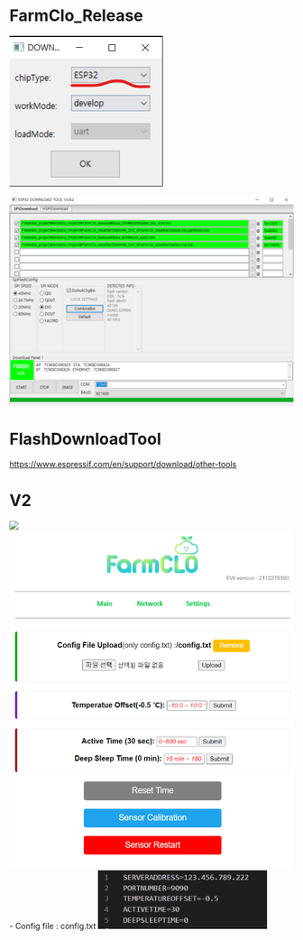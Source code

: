 # FarmClo_Release
<p><img src="https://github.com/androyoon78/FarmClo_Release/blob/main/flashdownload_start.png?raw=true" /> </p>
<p>
<img src="https://github.com/androyoon78/FarmClo_Release/blob/main/flashdownload.png?raw=true" />
  </p>

# FlashDownloadTool 
https://www.espressif.com/en/support/download/other-tools

# V2
<img src="https://user-images.githubusercontent.com/70673576/147417509-f9367608-38bf-4b17-a69c-1af8d25338a5.png" width="300px" />
<br>
<img src="https://github.com/androyoon78/FarmClo_Release/blob/main/farmclosettings.png?raw=true" width="600px" />
<br>
 - Config file : config.txt
<img src="https://github.com/androyoon78/FarmClo_Release/blob/main/farmcloconfig.png?raw=true" width="300px" />
